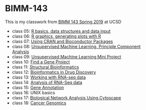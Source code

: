 # BIMM-143

This is my classwork from [BIMM 143 Spring 2019](https://bioboot.github.io/bimm143_S19/) at UCSD

- class 05: [R basics, data structures and data input](https://github.com/bsc007/bimm143/blob/master/class05/class05.md)  
- class 06: [R graphics, generating plots with R](https://github.com/bsc007/bimm143/blob/master/class06/class06.md)  
- class 07: [Using CRAN and Bioconductor Packages](https://github.com/bsc007/bimm143/blob/master/class07/class07.md)  
- class 08: [Unsupervised Machine Learning, Principle Component Analysis](https://github.com/bsc007/bimm143/blob/master/Class08/class08.md)  
- class 09: [Unsupervised Machine Learning Mini Project](https://github.com/bsc007/bimm143/blob/master/class09/project.md)  
- class 10: [Find a Gene Project](https://github.com/bsc007/bimm143/blob/master/gene%20project/gene_project.md)
- class 11: [Structural Bioinformatics](https://github.com/bsc007/bimm143/blob/master/class11/class11.md)
- class 12: [Bioinformatics in Drug Discovery](https://github.com/bsc007/bimm143/blob/master/class12/class12.md)
- class 13: [Working with RNA-seq data](https://github.com/bsc007/bimm143/blob/master/class13/class13.md)
- class 14: [Analysis of RNA-Seq data](https://github.com/bsc007/bimm143/blob/master/class14/class14.md)
- class 15: [Gene Annotation](https://github.com/bsc007/bimm143/blob/master/class15/class15.md)
- class 16: UNIX basics
- class 17: [Biological Network Analysis Using Cytoscape](https://github.com/bsc007/bimm143/blob/master/class17/class17.md)
- class 18: [Cancer Genomics](https://github.com/bsc007/bimm143/blob/master/class18/class18.md)
